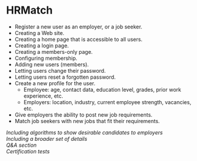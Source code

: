 # HRMatch

- Register a new user as an employer, or a job seeker.
- Creating a Web site.
- Creating a home page that is accessible to all users.
- Creating a login page.
- Creating a members-only page.
- Configuring membership.
- Adding new users (members).
- Letting users change their password.
- Letting users reset a forgotten password.
- Create a new profile for the user. 
  - Employee: age, contact data, education level, grades, prior work experience, etc. 
  - Employers: location, industry, current employee strength, vacancies, etc.
- Give employers the ability to post new job requirements.
- Match job seekers with new jobs that fit their requirements.

_Including algorithms to show desirable candidates to employers_  
_Including a broader set of details_  
_Q&A section_  
_Certification tests_  
